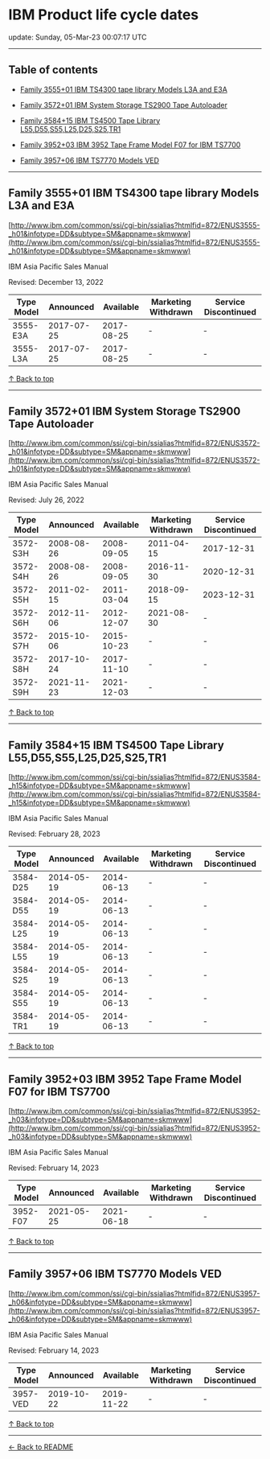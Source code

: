 # IBM Product life cycle dates

update: Sunday, 05-Mar-23 00:07:17 UTC

---

## Table of contents


- [Family 3555+01 IBM TS4300 tape library Models L3A and E3A](#family-355501-ibm-ts4300-tape-library-models-l3a-and-e3a)

- [Family 3572+01 IBM System Storage TS2900 Tape Autoloader](#family-357201-ibm-system-storage-ts2900-tape-autoloader)

- [Family 3584+15 IBM TS4500 Tape Library L55,D55,S55,L25,D25,S25,TR1](#family-358415-ibm-ts4500-tape-library-l55-d55-s55-l25-d25-s25-tr1)

- [Family 3952+03 IBM 3952 Tape Frame Model F07 for IBM TS7700](#family-395203-ibm-3952-tape-frame-model-f07-for-ibm-ts7700)

- [Family 3957+06 IBM TS7770 Models VED](#family-395706-ibm-ts7770-models-ved)


---





## Family 3555+01 IBM TS4300 tape library Models L3A and E3A

[http://www.ibm.com/common/ssi/cgi-bin/ssialias?htmlfid=872/ENUS3555-_h01&infotype=DD&subtype=SM&appname=skmwww](http://www.ibm.com/common/ssi/cgi-bin/ssialias?htmlfid=872/ENUS3555-_h01&infotype=DD&subtype=SM&appname=skmwww)

IBM Asia Pacific Sales Manual

Revised: December 13, 2022

| Type Model | Announced | Available | Marketing Withdrawn | Service Discontinued |
| --- | --- | --- | --- | --- |
| 3555-E3A | 2017-07-25 | 2017-08-25 | - | - |
| 3555-L3A | 2017-07-25 | 2017-08-25 | - | - |





[↑ Back to top](#table-of-contents)

---





## Family 3572+01 IBM System Storage TS2900 Tape Autoloader

[http://www.ibm.com/common/ssi/cgi-bin/ssialias?htmlfid=872/ENUS3572-_h01&infotype=DD&subtype=SM&appname=skmwww](http://www.ibm.com/common/ssi/cgi-bin/ssialias?htmlfid=872/ENUS3572-_h01&infotype=DD&subtype=SM&appname=skmwww)

IBM Asia Pacific Sales Manual

Revised: July 26, 2022

| Type Model | Announced | Available | Marketing Withdrawn | Service Discontinued |
| --- | --- | --- | --- | --- |
| 3572-S3H | 2008-08-26 | 2008-09-05 | 2011-04-15 | 2017-12-31 |
| 3572-S4H | 2008-08-26 | 2008-09-05 | 2016-11-30 | 2020-12-31 |
| 3572-S5H | 2011-02-15 | 2011-03-04 | 2018-09-15 | 2023-12-31 |
| 3572-S6H | 2012-11-06 | 2012-12-07 | 2021-08-30 | - |
| 3572-S7H | 2015-10-06 | 2015-10-23 | - | - |
| 3572-S8H | 2017-10-24 | 2017-11-10 | - | - |
| 3572-S9H | 2021-11-23 | 2021-12-03 | - | - |





[↑ Back to top](#table-of-contents)

---





## Family 3584+15 IBM TS4500 Tape Library L55,D55,S55,L25,D25,S25,TR1

[http://www.ibm.com/common/ssi/cgi-bin/ssialias?htmlfid=872/ENUS3584-_h15&infotype=DD&subtype=SM&appname=skmwww](http://www.ibm.com/common/ssi/cgi-bin/ssialias?htmlfid=872/ENUS3584-_h15&infotype=DD&subtype=SM&appname=skmwww)

IBM Asia Pacific Sales Manual

Revised: February 28, 2023

| Type Model | Announced | Available | Marketing Withdrawn | Service Discontinued |
| --- | --- | --- | --- | --- |
| 3584-D25 | 2014-05-19 | 2014-06-13 | - | - |
| 3584-D55 | 2014-05-19 | 2014-06-13 | - | - |
| 3584-L25 | 2014-05-19 | 2014-06-13 | - | - |
| 3584-L55 | 2014-05-19 | 2014-06-13 | - | - |
| 3584-S25 | 2014-05-19 | 2014-06-13 | - | - |
| 3584-S55 | 2014-05-19 | 2014-06-13 | - | - |
| 3584-TR1 | 2014-05-19 | 2014-06-13 | - | - |





[↑ Back to top](#table-of-contents)

---





## Family 3952+03 IBM 3952 Tape Frame Model F07 for IBM TS7700

[http://www.ibm.com/common/ssi/cgi-bin/ssialias?htmlfid=872/ENUS3952-_h03&infotype=DD&subtype=SM&appname=skmwww](http://www.ibm.com/common/ssi/cgi-bin/ssialias?htmlfid=872/ENUS3952-_h03&infotype=DD&subtype=SM&appname=skmwww)

IBM Asia Pacific Sales Manual

Revised: February 14, 2023

| Type Model | Announced | Available | Marketing Withdrawn | Service Discontinued |
| --- | --- | --- | --- | --- |
| 3952-F07 | 2021-05-25 | 2021-06-18 | - | - |





[↑ Back to top](#table-of-contents)

---





## Family 3957+06 IBM TS7770 Models VED

[http://www.ibm.com/common/ssi/cgi-bin/ssialias?htmlfid=872/ENUS3957-_h06&infotype=DD&subtype=SM&appname=skmwww](http://www.ibm.com/common/ssi/cgi-bin/ssialias?htmlfid=872/ENUS3957-_h06&infotype=DD&subtype=SM&appname=skmwww)

IBM Asia Pacific Sales Manual

Revised: February 14, 2023

| Type Model | Announced | Available | Marketing Withdrawn | Service Discontinued |
| --- | --- | --- | --- | --- |
| 3957-VED | 2019-10-22 | 2019-11-22 | - | - |





[↑ Back to top](#table-of-contents)

---



[← Back to README](./README.md)